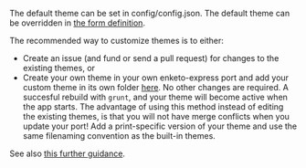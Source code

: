 The default theme can be set in config/config.json. The default theme can be overridden in [the form definition](http://xlsform.org/#grid).

The recommended way to customize themes is to either:

-   Create an issue (and fund or send a pull request) for changes to the existing themes, or
-   Create your own theme in your own enketo-express port and add your custom theme in its own folder [here](../app/views/styles). No other changes are required. A succesful rebuild with `grunt`, and your theme will become active when the app starts. The advantage of using this method instead of editing the existing themes, is that you will not have merge conflicts when you update your port! Add a print-specific version of your theme and use the same filenaming convention as the built-in themes.

See also [this further guidance](../../enketo-core/#notes-for-css-developers).
